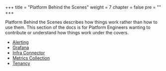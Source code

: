 +++
title = "Platform Behind the Scenes"
weight = 7
chapter = false
pre = ""
+++

Platform Behind the Scenes describes how things work rather than how to use them.
This section of the docs is for Platform Engineers wanting to contribute or understand how things work under the covers.

* [Alerting](./alerting)
* [Grafana](./grafana)
* [Infra Connector](./infra-connector)
* [Metrics Collection](./metrics-collection)
* [Tenancy](./tenancy)
